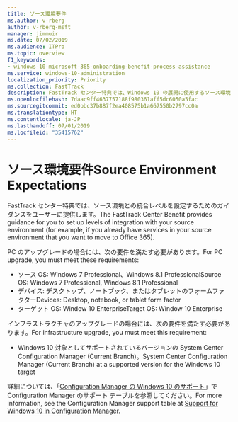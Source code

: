 ```yaml
---
title: ソース環境要件
ms.author: v-rberg
author: v-rberg-msft
manager: jimmuir
ms.date: 07/02/2019
ms.audience: ITPro
ms.topic: overview
f1_keywords:
- windows-10-microsoft-365-onboarding-benefit-process-assistance
ms.service: windows-10-administration
localization_priority: Priority
ms.collection: FastTrack
description: FastTrack センター特典では、Windows 10 の展開に使用するソース環境との統合レベルを設定するためのガイダンスをユーザーに提供します。
ms.openlocfilehash: 7daac9ff4637757188f980361aff5dc6050a5fac
ms.sourcegitcommit: ed0bbc37b887f2ea408575b1a667550b2797cc0a
ms.translationtype: HT
ms.contentlocale: ja-JP
ms.lasthandoff: 07/01/2019
ms.locfileid: "35415762"
---
```

# <a name="source-environment-expectations"></a><span data-ttu-id="a8122-103">ソース環境要件</span><span class="sxs-lookup"><span data-stu-id="a8122-103">Source Environment Expectations</span></span>

<span data-ttu-id="a8122-104">FastTrack センター特典では、ソース環境との統合レベルを設定するためのガイダンスをユーザーに提供します。</span><span class="sxs-lookup"><span data-stu-id="a8122-104">The FastTrack Center Benefit provides guidance for you to set up levels of integration with your source environment (for example, if you already have services in your source environment that you want to move to Office 365).</span></span>
  
<span data-ttu-id="a8122-105">PC のアップグレードの場合には、次の要件を満たす必要があります。</span><span class="sxs-lookup"><span data-stu-id="a8122-105">For PC upgrade, you must meet these requirements:</span></span>

- <span data-ttu-id="a8122-106">ソース OS: Windows 7 Professional、Windows 8.1 Professional</span><span class="sxs-lookup"><span data-stu-id="a8122-106">Source OS: Windows 7 Professional, Windows 8.1 Professional</span></span>
- <span data-ttu-id="a8122-107">デバイス: デスクトップ、ノートブック、またはタブレットのフォームファクター</span><span class="sxs-lookup"><span data-stu-id="a8122-107">Devices: Desktop, notebook, or tablet form factor</span></span>
- <span data-ttu-id="a8122-108">ターゲット OS: Window 10 Enterprise</span><span class="sxs-lookup"><span data-stu-id="a8122-108">Target OS: Window 10 Enterprise</span></span>

<span data-ttu-id="a8122-109">インフラストラクチャのアップグレードの場合には、次の要件を満たす必要があります。</span><span class="sxs-lookup"><span data-stu-id="a8122-109">For infrastructure upgrade, you must meet this requirement:</span></span>   

- <span data-ttu-id="a8122-110">Windows 10 対象としてサポートされているバージョンの System Center Configuration Manager (Current Branch)。</span><span class="sxs-lookup"><span data-stu-id="a8122-110">System Center Configuration Manager (Current Branch) at a supported version for the Windows 10 target</span></span>

<span data-ttu-id="a8122-111">詳細については、「[Configuration Manager の Windows 10 のサポート](https://docs.microsoft.com/ja-JP/sccm/core/plan-design/configs/support-for-windows-10)」で Configuration Manager のサポート テーブルを参照してください。</span><span class="sxs-lookup"><span data-stu-id="a8122-111">For more information, see the Configuration Manager support table at [Support for Windows 10 in Configuration Manager](https://docs.microsoft.com/en-us/sccm/core/plan-design/configs/support-for-windows-10).</span></span>
  

 